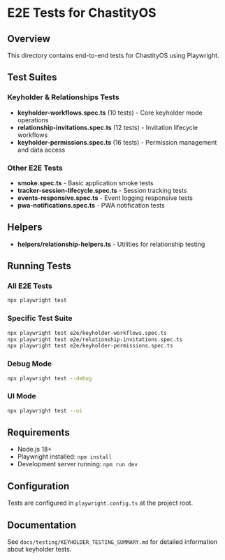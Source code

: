 # E2E Tests for ChastityOS

## Overview
This directory contains end-to-end tests for ChastityOS using Playwright.

## Test Suites

### Keyholder & Relationships Tests
- **keyholder-workflows.spec.ts** (10 tests) - Core keyholder mode operations
- **relationship-invitations.spec.ts** (12 tests) - Invitation lifecycle workflows  
- **keyholder-permissions.spec.ts** (16 tests) - Permission management and data access

### Other E2E Tests
- **smoke.spec.ts** - Basic application smoke tests
- **tracker-session-lifecycle.spec.ts** - Session tracking tests
- **events-responsive.spec.ts** - Event logging responsive tests
- **pwa-notifications.spec.ts** - PWA notification tests

## Helpers
- **helpers/relationship-helpers.ts** - Utilities for relationship testing

## Running Tests

### All E2E Tests
```bash
npx playwright test
```

### Specific Test Suite
```bash
npx playwright test e2e/keyholder-workflows.spec.ts
npx playwright test e2e/relationship-invitations.spec.ts
npx playwright test e2e/keyholder-permissions.spec.ts
```

### Debug Mode
```bash
npx playwright test --debug
```

### UI Mode
```bash
npx playwright test --ui
```

## Requirements
- Node.js 18+
- Playwright installed: `npm install`
- Development server running: `npm run dev`

## Configuration
Tests are configured in `playwright.config.ts` at the project root.

## Documentation
See `docs/testing/KEYHOLDER_TESTING_SUMMARY.md` for detailed information about keyholder tests.
